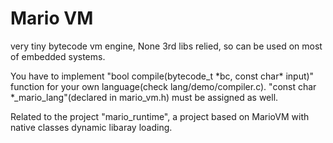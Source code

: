 # Mario VM
very tiny bytecode vm engine, None 3rd libs relied, so can be used on most of embedded systems.

You have to implement "bool compile(bytecode_t \*bc, const char\* input)" function for your own language(check lang/demo/compiler.c). "const char \*_mario_lang"(declared in mario_vm.h) must be assigned as well.

Related to the project "mario_runtime", a project based on MarioVM with native classes dynamic libaray loading.
